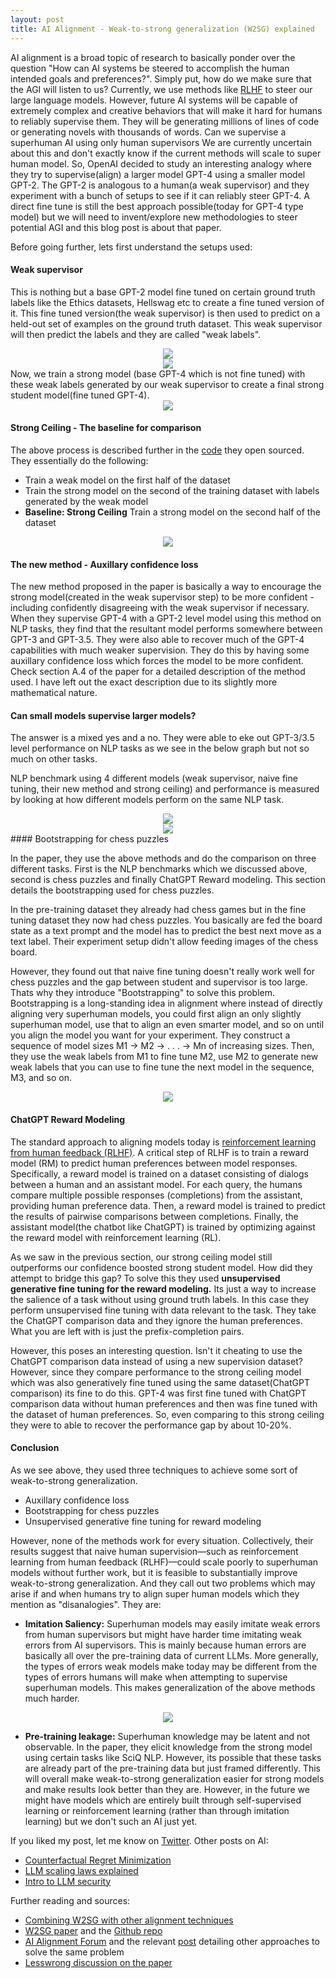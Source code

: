 ```yaml
---
layout: post
title: AI Alignment - Weak-to-strong generalization (W2SG) explained
---
```



AI alignment is a broad topic of research to basically ponder over the question "How can AI systems be steered to accomplish the human intended goals and preferences?". Simply put, how do we make sure that the AGI will listen to us? Currently, we use methods like [RLHF](https://wandb.ai/ayush-thakur/RLHF/reports/Understanding-Reinforcement-Learning-from-Human-Feedback-RLHF-Part-1--VmlldzoyODk5MTIx) to steer our large language models. However, future AI systems will be capable of extremely complex and creative behaviors that will make it hard for humans to reliably supervise them. They will be generating millions of lines of code or generating novels with thousands of words. Can we supervise a superhuman AI using only human supervisors We are currently uncertain about this and don't exactly know if the current methods will scale to super human model.  So, OpenAI decided to study an interesting analogy where they try to supervise(align) a larger model GPT-4 using a smaller model GPT-2. The GPT-2 is analogous to a human(a weak supervisor) and they experiment with a bunch of setups to see if it can reliably steer GPT-4. A direct fine tune is still the best approach possible(today for GPT-4 type model) but we will need to invent/explore new methodologies to steer potential AGI and this blog post is about that paper. 

Before going further, lets first understand the setups used: 

#### Weak supervisor

This is nothing but a base GPT-2 model fine tuned on certain ground truth labels like the Ethics datasets, Hellswag etc to create a fine tuned version of it. This fine tuned version(the weak supervisor) is then used to predict on a held-out set of examples on the ground truth dataset. This weak supervisor will then predict the labels and they are called "weak labels". 

<div align = "center">
<img  src="/assets/files/weaksup.png">
</div>
<div align = "center">
<img  src="/assets/files/weaklabel.png">
</div>
Now, we train a strong model (base GPT-4 which is not fine tuned) with these weak labels generated by our weak supervisor to create a final strong student model(fine tuned GPT-4). 

<div align = "center">
<img  src="/assets/files/weaktostrong.png">
</div>



#### Strong Ceiling - The baseline for comparison

The above process is described further in the [code](https://github.com/openai/weak-to-strong/blob/main/train_weak_to_strong.py) they open sourced. They essentially do the following: 
- Train a weak model on the first half of the dataset
- Train the strong model on the second of the training dataset with labels generated by the weak model
- **Baseline: Strong Ceiling** Train a strong model on the second half of the dataset


<div align = "center">
<img  src="/assets/files/strongceiling.png">
</div>

#### The new method - Auxillary confidence loss

The new method proposed in the paper is basically a way to encourage the strong model(created in the weak supervisor step) to be more confident - including confidently disagreeing with the weak supervisor if necessary. When they supervise GPT-4 with a GPT-2 level model using this method on NLP tasks, they find that the resultant model performs somewhere between GPT-3 and GPT-3.5. They were also able to recover much of the GPT-4 capabilities with much weaker supervision. They do this by having some auxillary confidence loss which forces the model to be more confident. Check section A.4 of the paper for a detailed description of the method used. I have left out the exact description due to its slightly more mathematical nature. 

#### Can small models supervise larger models? 

The answer is a mixed yes and a no. They were able to eke out GPT-3/3.5 level performance on NLP tasks as we see in the below graph but not so much on other tasks. 

NLP benchmark using 4 different models (weak supervisor, naive fine tuning, their new method and strong ceiling) and performance is measured by looking at how different models perform on the same NLP task. 

<div align = "center">
<img  src="/assets/files/w2sg.png">
</div>
<div align = "center">
<img  src="/assets/files/allperf.png">
</div>
#### Bootstrapping for chess puzzles

In the paper, they use the above methods and do the comparison on three different tasks. First is the NLP benchmarks which we discussed above, second is chess puzzles and finally ChatGPT Reward modeling. This section details the bootstrapping used for chess puzzles. 

In the pre-training dataset they already had chess games but in the fine tuning dataset they now had chess puzzles. You basically are fed the board state as a text prompt and the model has to predict the best next move as a text label. Their experiment setup didn't allow feeding images of the chess board.

However, they found out that naive fine tuning doesn't really work well for chess puzzles and the gap between student and supervisor is too large. Thats why they introduce "Bootstrapping" to solve this problem. Bootstrapping is a long-standing idea in alignment where instead of directly aligning very superhuman models, you could first align an only slightly superhuman model, use that to align an even smarter model, and so on until you align the model you want for your experiment. They construct a sequence of model sizes M1 → M2 → . . . → Mn of increasing sizes. Then, they use the weak labels from M1 to fine tune M2, use M2 to generate new weak labels that you can use to fine tune the next model in the sequence, M3, and so on.

<div align = "center">
<img  src="/assets/files/bootstrap.png">
</div>

#### ChatGPT Reward Modeling

The standard approach to aligning models today is [reinforcement learning from human feedback (RLHF)](https://en.wikipedia.org/wiki/Reinforcement_learning_from_human_feedback). A critical step of RLHF is to train a reward model (RM) to predict human preferences between model responses. Specifically, a reward model is trained on a dataset consisting of dialogs between a human and an assistant model. For each query, the humans compare multiple possible responses (completions) from the assistant, providing human preference data. Then, a reward model is trained to predict the results of pairwise comparisons between completions. Finally, the assistant model(the chatbot like ChatGPT) is trained by optimizing against the reward model with reinforcement learning (RL). 

As we saw in the previous section, our strong ceiling model still outperforms our confidence boosted strong student model. How did they attempt to bridge this gap? To solve this they used **unsupervised generative fine tuning for the reward modeling.** Its just a way to increase the salience of a task without using ground truth labels. In this case they perform unsupervised fine tuning with data relevant to the task. They take the ChatGPT comparison data and they ignore the human preferences. What you are left with is just the prefix-completion pairs. 

However, this poses an interesting question. Isn't it cheating to use the ChatGPT comparison data instead of using a new supervision dataset? However, since they compare performance to the strong ceiling model which was also generatively fine tuned using the same dataset(ChatGPT comparison) its fine to do this. GPT-4 was first fine tuned with ChatGPT comparison data without human preferences and then was fine tuned with the dataset of human preferences. So, even comparing to this strong ceiling they were to able to recover the performance gap by about 10-20%. 

#### Conclusion

As we see above, they used three techniques to achieve some sort of weak-to-strong generalization. 
- Auxillary confidence loss
- Bootstrapping for chess puzzles
- Unsupervised generative fine tuning for reward modeling

However, none of the methods work for every situation. Collectively, their results suggest that naive human supervision—such as reinforcement learning from human feedback (RLHF)—could scale poorly to superhuman models without further work, but  it is feasible to substantially improve weak-to-strong generalization. And they call out two problems which may arise if and when humans try to align super human models which they mention as "disanalogies". They are:

- **Imitation Saliency:**  Superhuman models may easily imitate weak errors from human supervisors but might have harder time imitating weak errors from AI supervisors. This is mainly because human errors are basically all over the pre-training data of current LLMs. More generally, the types of errors weak models make today may be different from the types of errors humans will make when attempting to supervise superhuman models. This makes generalization of the above methods much harder. 


<div align = "center">
<img  src="/assets/files/leogao.png">
</div>

- **Pre-training leakage:** Superhuman knowledge may be latent and not observable. In the paper, they elicit knowledge from the strong model using certain tasks like SciQ NLP. However, its possible that these tasks are already part of the pre-training data but just framed differently. This will overall make weak-to-strong generalization easier for strong models and make results look better than they are. However, in the future we might have models which are entirely built through self-supervised learning or reinforcement learning (rather than through imitation learning) but we don't such an AI just yet. 





If you liked my post, let me know on [Twitter](https://twitter.com/rnikhilcom). Other posts on AI: 
- [Counterfactual Regret Minimization](https://rnikhil.com/2023/12/31/ai-cfr-solver-poker.html)
- [LLM scaling laws explained](https://rnikhil.com/2023/11/28/llm-scaling.html)
- [Intro to LLM security](https://rnikhil.com/2023/12/18/ai-llm-security-part1.html)


Further reading and sources: 

- [Combining W2SG with other alignment techniques](https://aligned.substack.com/p/combining-w2sg-with-scalable-oversight)
- [W2SG paper](https://cdn.openai.com/papers/weak-to-strong-generalization.pdf) and the [Github repo](https://github.com/openai/weak-to-strong)
- [AI Alignment Forum](https://www.alignmentforum.org/) and the relevant [post](https://www.alignmentforum.org/posts/hw2tGSsvLLyjFoLFS/scalable-oversight-and-weak-to-strong-generalization) detailing other approaches to solve the same problem
- [Lesswrong discussion on the paper](https://www.lesswrong.com/posts/9W8roCAeEccSa3Chz/weak-to-strong-generalization-eliciting-strong-capabilities)